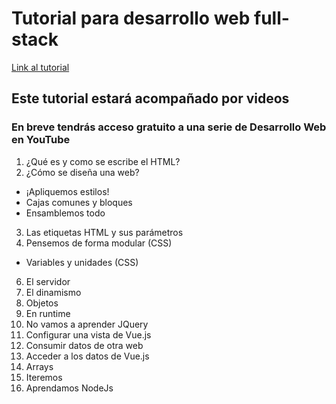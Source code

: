 # Tutorial para desarrollo web full-stack

[Link al tutorial](https://chiqui1234ok.github.io/Tutorial-para-desarrollo-web-full-stack/)

## Este tutorial estará acompañado por videos
### En breve tendrás acceso gratuito a una serie de Desarrollo Web en YouTube
1. ¿Qué es y como se escribe el HTML?
2. ¿Cómo se diseña una web?
* ¡Apliquemos estilos!
* Cajas comunes y bloques
* Ensamblemos todo
3. Las etiquetas HTML y sus parámetros
4. Pensemos de forma modular (CSS)
* Variables y unidades (CSS)
6. El servidor
7. El dinamismo
8. Objetos
9. En runtime
10. No vamos a aprender JQuery
11. Configurar una vista de Vue.js
12. Consumir datos de otra web
13. Acceder a los datos de Vue.js
14. Arrays
15. Iteremos
16. Aprendamos NodeJs
